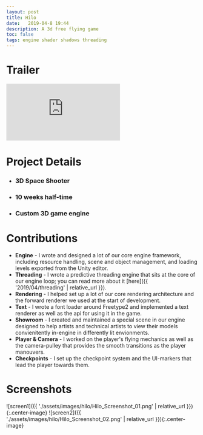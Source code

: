 ```yaml
---
layout: post
title: Hilo
date:   2019-04-8 19:44
description: A 3d free flying game
toc: false
tags: engine shader shadows threading
---
```


# Trailer
<div class="video-container">
<iframe class="video-video" src="https://www.youtube.com/embed/y5kXN_HOO6s" frameborder="0" allow="accelerometer; autoplay; encrypted-media; gyroscope; picture-in-picture" allowfullscreen></iframe>
</div>

# Project Details

- ### 3D Space Shooter

- ### 10 weeks half-time

- ### Custom 3D game engine

# Contributions

- **Engine** - I wrote and designed a lot of our core engine framework, including resource handling, scene and object management, and loading levels exported from the Unity editor.
- **Threading** - I wrote a predictive threading engine that sits at the core of our engine loop; you can read more about it [here]({{ '2019/04/threading' | relative_url }}).
- **Rendering** - I helped set up a lot of our core rendering architecture and the forward renderer we used at the start of development.
- **Text** - I wrote a font loader around Freetype2 and implemented a text renderer as well as the api for using it in the game.
- **Showroom** - I created and maintained a special scene in our engine designed to help artists and technical artists to view their models convienitently in-engine in differently lit envionments.
- **Player & Camera** - I worked on the player's flying mechanics as well as the camera-pulley that provides the smooth transitions as the player manouvers.
- **Checkpoints** - I set up the checkpoint system and the UI-markers that lead the player towards them.

# Screenshots

![screen1]({{ './assets/images/hilo/Hilo_Screenshot_01.png' | relative_url }}){:.center-image}
![screen2]({{ './assets/images/hilo/Hilo_Screenshot_02.png' | relative_url }}){:.center-image}
